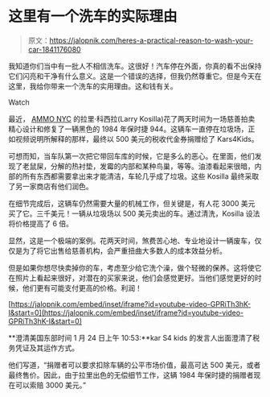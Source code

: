 # 这里有一个洗车的实际理由

> 原文：<https://jalopnik.com/heres-a-practical-reason-to-wash-your-car-1841176080>

我知道你们当中有一批人不相信洗车。这很好！汽车停在外面，你真的看不出保持它们闪亮和干净有什么意义。这是一个错误的选择，但我仍然尊重它。但是今天在这里，我给你带来一个洗车的实用理由。这和钱有关。

Watch

最近， [AMMO NYC](https://jalopnik.com/tag/ammo-nyc) 的拉里·科西拉(Larry Kosilla)花了两天时间为一场慈善拍卖精心设计和修复了一辆黑色的 1984 年保时捷 944。这辆车一直停在垃圾场，正如视频说明所解释的那样，最终以 500 美元的税收代金券捐赠给了 Kars4Kids。

可想而知，当车队第一次把它带回车库的时候，它是多么的恶心。在里面，他们发现了老鼠屎，分解的热衬垫，发霉的内部和某种鸟巢，等等。油漆看起来很暗，内部的所有东西都需要拿出来才能清洁，车轮几乎成了垃圾。这些 Kosilla 最终采取了另一家商店有他们润色。

在细节完成后，这辆车仍然需要大量的机械工作，但关键是，有人花 3000 美元买了它。三千美元！一辆从垃圾场以 500 美元卖出的车。通过清洗，Kosilla 设法将价格提高了 6 倍。

显然，这是一个极端的案例。花两天时间，煞费苦心地、专业地设计一辆废车，仅仅是为了将它出售给慈善机构，会严重扭曲大多数人的成本效益分析。

但是如果你想尽快卖掉你的车，考虑至少给它洗个澡，做个轻微的保养。这将使它在照片上看起来很好，对潜在的买家来说，他们会感觉更好。当他们感觉更好的时候，他们更有可能支付更高的价格。利润！

 [https://jalopnik.com/embed/inset/iframe?id=youtube-video-GPRiTh3hK-I&start=0](https://jalopnik.com/embed/inset/iframe?id=youtube-video-GPRiTh3hK-I&start=0) 

**澄清美国东部时间 1 月 24 日上午 10:53:**kar S4 kids 的发言人出面澄清了税务凭证及其运作方式。

他们写道，“捐赠者可以要求扣除车辆的公平市场价值，最高可达 500 美元，或者最终售价。因此，由于拉里出色的无偿细节工作，这辆 1984 年保时捷的捐赠者现在可以索赔 3000 美元。”